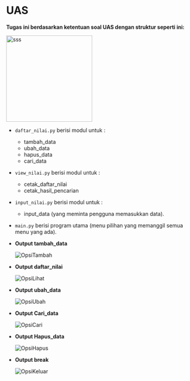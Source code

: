 # UAS


**Tugas ini berdasarkan ketentuan soal UAS dengan struktur seperti ini:**

 <img width="230" alt="sss" src="https://user-images.githubusercontent.com/56913656/71645291-b2bde880-2d08-11ea-9155-c9cb1370ee9d.png">
 
* ``daftar_nilai.py`` berisi modul untuk  :
    * tambah_data
    * ubah_data
    * hapus_data
    * cari_data 
* ``view_nilai.py`` berisi modul untuk : 
    * cetak_daftar_nilai 
    * cetak_hasil_pencarian
* ``input_nilai.py`` berisi modul untuk :
    * input_data (yang meminta pengguna memasukkan data).
* ``main.py`` berisi program utama (menu pilihan yang memanggil semua menu yang ada).
* **Output tambah_data**
  
  ![OpsiTambah](https://user-images.githubusercontent.com/73052087/104216982-5d64fd00-546d-11eb-9a22-852b4c7e8498.png)

* **Output daftar_nilai**

  ![OpsiLihat](https://user-images.githubusercontent.com/73052087/104216975-5b02a300-546d-11eb-995d-0abbc6def189.png)


* **Output ubah_data**

  ![OpsiUbah](https://user-images.githubusercontent.com/73052087/104216990-5fc75700-546d-11eb-8351-696c50ea5756.png)


* **Output Cari_data**

  ![OpsiCari](https://user-images.githubusercontent.com/73052087/104216475-af595300-546c-11eb-9178-6a9013d13725.png)


* **Output Hapus_data**

  ![OpsiHapus](https://user-images.githubusercontent.com/73052087/104216631-e16ab500-546c-11eb-84b9-de51f1fdcbb0.png)

* **Output break**

  ![OpsiKeluar](https://user-images.githubusercontent.com/73052087/104216944-4e7e4a80-546d-11eb-8374-d87346b2815d.png)
